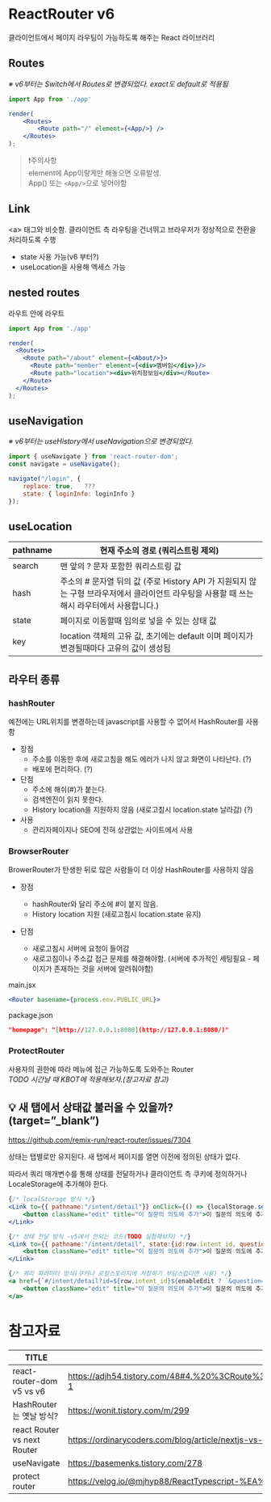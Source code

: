 # ReactRouter v6
클라이언트에서 페이지 라우팅이 가능하도록 해주는 React 라이브러리

## Routes
*※ v6부터는 Switch에서 Routes로 변경되었다. exact도 default로 적용됨*
```jsx
import App from './app'

render(
	<Routes>
		<Route path="/" element={<App/>} />
	</Routes>
);
```

>❗주의사항<br/>
element에 App이랗게만 해놓으면 오류발생.<br/> App() 또는 ```<App/>```으로 넣어야함

## Link
\<a> 태그와 비슷함. 클라이언트 측 라우팅을 건너뛰고 브라우저가 정상적으로 전환을 처리하도록 수행
- state 사용 가능(v6 부터?)
- useLocation을 사용해 엑세스 가능

## nested routes
라우트 안에 라우트

```jsx
import App from './app'

render(
  <Routes>
    <Route path="/about" element={<About/>}>
      <Route path="member" element={<div>멤버임</div>}/>
      <Route path="location"><div>위치정보임</div></Route>
    </Route>
  </Routes>
);
```

## useNavigation
*※ v6부터는 useHistory에서 useNavigation으로 변경되었다.*

```jsx
import { useNavigate } from 'react-router-dom';
const navigate = useNavigate();

navigate("/login", {
    replace: true,   ???
    state: { loginInfo: loginInfo }
});
```

## useLocation

| pathname | 현재 주소의 경로 (쿼리스트링 제외) |
| --- | --- |
| search | 맨 앞의 ? 문자 포함한 쿼리스트링 값 |
| hash | 주소의 # 문자열 뒤의 값 (주로 History API 가 지원되지 않는 구형 브라우저에서 클라이언트 라우팅을 사용할 때 쓰는 해시 라우터에서 사용합니다.) |
| state | 페이지로 이동할때 임의로 넣을 수 있는 상태 값 |
| key | location 객체의 고유 값, 초기에는 default 이며 페이지가 변경될때마다 고유의 값이 생성됨 |



## 라우터 종류

### hashRouter

예전에는 URL위치를 변경하는데 javascript를 사용할 수 없어서 HashRouter를 사용함

- 장점
  - 주소를 이동한 후에 새로고침을 해도 에러가 나지 않고 화면이 나타난다. (?)
  - 배포에 편리하다. (?)
- 단점
  - 주소에 해쉬(#)가 붙는다.
  - 검색엔진이 읽지 못한다.
  - History location을 지원하지 않음 (새로고침시 location.state 날라감) (?)
- 사용
  - 관리자페이지나 SEO에 전혀 상관없는 사이트에서 사용

### BrowserRouter
BrowerRouter가 탄생한 뒤로 많은 사람들이 더 이상 HashRouter를 사용하지 않음

- 장점
  - hashRouter와 달리 주소에 #이 붙지 않음.
  - History location 지원 (새로고침시 location.state 유지)

- 단점
  - 새로고침시 서버에 요청이 들어감
  - 새로고침이나 주소값 접근 문제를 해결해야함. (서버에 추가적인 세팅필요 - 페이지가 존재하는 것을 서버에 알려줘야함)

main.jsx

```jsx
<Router basename={process.env.PUBLIC_URL}>
```

package.json

```json
"homepage": "[http://127.0.0.1:8080](http://127.0.0.1:8080/)"
```

### ProtectRouter
사용자의 권한에 따라 메뉴에 접근 가능하도록 도와주는 Router<br/>
*TODO 시간날 때 KBOT에 적용해보자.(참고자료 참고)*

## 💡 새 탭에서 상태값 불러올 수 있을까? (target=”_blank”)
https://github.com/remix-run/react-router/issues/7304

상태는 탭별로만 유지된다. 새 탭에서 페이지를 열면 이전에 정의된 상태가 없다.  

따라서 쿼리 매개변수를 통해 상태를 전달하거나 클라이언트 측 쿠키에 정의하거나 LocaleStorage에 추가해야 한다.

```jsx
{/* localStorage 방식 */}
<Link to={{ pathname:"/intent/detail"}} onClick={() => {localStorage.setItem("id", row.intent_id); localStorage.setItem("question",enableEdit ? question:'');}} target="_blank">
    <button className="edit" title="이 질문의 의도에 추가">이 질문의 의도에 추가</button>
</Link>

{/* 상태 전달 방식 -v5에서 안되는 코드(TODO 실험해보자) */}
<Link to={{ pathname:"/intent/detail", state:{id:row.intent_id, question:enableEdit ? question:''}}} target="_blank" onClick={(event) => {event.preventDefault(); window.open(this.makeHref("/intent/detail"));}}>
    <button className="edit" title="이 질문의 의도에 추가">이 질문의 의도에 추가</button>
</Link>

{/* 쿼리 파라미터 방식(쿠키나 로컬스토리지에 저장하기 부담스럽다면 사용) */}
<a href={`#/intent/detail?id=${row.intent_id}${enableEdit ? `&question=${encodeURIComponent(question)}` : ''}`} target="_blank">
    <button className="edit" title="이 질문의 의도에 추가">이 질문의 의도에 추가</button>
</a>
```

# 참고자료
| TITLE | URL |
| --- | --- |
| react-router-dom v5 vs v6 | https://adjh54.tistory.com/48#4.%20%3CRoute%3E%20%ED%83%9C%EA%B7%B8%EC%9D%98%20%EC%86%8D%EC%84%B1%20%EC%9D%BC%EB%B6%80%EA%B0%80%20%EC%82%AC%EC%9A%A9%EB%90%98%EC%A7%80%20%EC%95%8A%EC%9D%8C-1 |
| HashRouter는 옛날 방식? | https://wonit.tistory.com/m/299 |
| react Router vs next Router | https://ordinarycoders.com/blog/article/nextjs-vs-react |
| useNavigate | https://basemenks.tistory.com/278 |
| protect router | https://velog.io/@mjhyp88/ReactTypescript-%EA%B6%8C%ED%95%9C-%EC%B2%B4%ED%81%AC-Routerreact-router-dom-v6 |